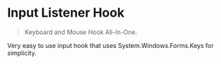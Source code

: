 # Input Listener Hook

> Keyboard and Mouse Hook All-In-One.

Very easy to use input hook that uses System.Windows.Forms.Keys for simplicity.
